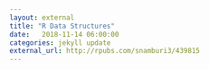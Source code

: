 ```yaml
---
layout: external
title: "R Data Structures"
date:   2018-11-14 06:00:00
categories: jekyll update
external_url: http://rpubs.com/snamburi3/439815
---
```

